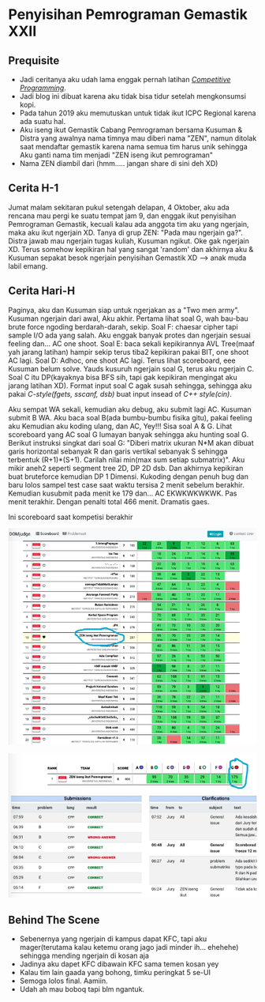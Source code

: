 # Penyisihan Pemrograman Gemastik XXII

## Prequisite

- Jadi ceritanya aku udah lama enggak pernah latihan [_Competitive Programming_](https://en.wikipedia.org/wiki/Competitive_programming). 
- Jadi blog ini dibuat karena aku tidak bisa tidur setelah mengkonsumsi kopi.
- Pada tahun 2019 aku memutuskan untuk tidak ikut ICPC Regional karena ada suatu hal.
- Aku iseng ikut Gemastik Cabang Pemrograman bersama Kusuman & Distra yang awalnya nama timnya mau diberi nama "ZEN", namun ditolak saat mendaftar gemastik karena nama semua tim harus unik sehingga Aku ganti nama tim menjadi "ZEN iseng ikut pemrograman"
- Nama ZEN diambil dari (hmm..... jangan share di sini deh XD)

## Cerita H-1

Jumat malam sekitaran pukul setengah delapan, 4 Oktober, aku ada rencana mau pergi ke suatu tempat jam 9, dan enggak ikut penyisihan Pemrograman Gemastik, kecuali kalau ada anggota tim aku yang ngerjain, maka aku ikut ngerjain XD. Tanya di grup ZEN: "Pada mau ngerjain ga?". Distra jawab mau ngerjain tugas kuliah, Kusuman ngikut. Oke gak ngerjain XD. Terus somehow kepikiran hal yang sangat 'random' dan akhirnya aku & Kusuman sepakat besok ngerjain penyisihan Gemastik XD --> anak muda labil emang. 

## Cerita Hari-H

Paginya, aku dan Kusuman siap untuk ngerjakan as a "Two men army". Kusuman ngerjain dari awal, Aku akhir. Pertama lihat soal G, wah bau-bau brute force ngoding berdarah-darah, sekip. Soal F: chaesar cipher tapi sample I/O ada yang salah. Aku enggak banyak protes dan ngerjain sesuai feeling dan... AC one shoot. Soal E: baca sekali kepikirannya AVL Tree(maaf yah jarang latihan) hampir sekip terus tiba2 kepikiran pakai BIT, one shoot AC lagi. Soal D: Adhoc, one shoot AC lagi. Terus lihat scoreboard, eee Kusuman belum solve. Yauds kusuruh ngerjain soal G, terus aku ngerjain C. Soal C itu DP(kayaknya bisa BFS sih, tapi gak kepikiran mengingat aku jarang latihan XD). Format input soal C agak susah sehingga, sehingga aku pakai _C-style(fgets, sscanf, dsb)_ buat input insead of _C++ style(cin)_. 

Aku sempat WA sekali, kemudian aku debug, aku submit lagi AC. Kusuman submit B WA. Aku baca soal B(ada bumbu-bumbu fisika gitu), pakai feeling aku Kemudian aku koding ulang, dan AC, Yey!!! Sisa soal A & G. Lihat scoreboard yang AC soal G lumayan banyak sehingga aku hunting soal G. Berikut instruksi singkat dari soal G: "Diberi matrix ukuran N\*M akan dibuat garis horizontal sebanyak R dan garis vertikal sebanyak S sehingga terbentuk (R+1)\*(S+1). Carilah nilai min(max sum setiap submatrix)". Aku mikir aneh2 seperti segment tree 2D, DP 2D dsb. Dan akhirnya kepikiran buat bruteforce kemudian DP 1 Dimensi. Kukoding dengan penuh bug dan baru lolos sampel test case saat waktu tersisa 2 menit sebelum berakhir. Kemudian kusubmit pada menit ke 179 dan... AC EKWKWKWKWK. Pas menit terakhir. Dengan penalti total 466 menit. Dramatis gaes.

Ini scoreboard saat kompetisi berakhir

![alt text](https://raw.githubusercontent.com/FwP-IDN/FwP-IDN.github.io/master/meong.jpg)

![alt text](https://raw.githubusercontent.com/FwP-IDN/FwP-IDN.github.io/master/mbek.jpg)

## Behind The Scene

- Sebenernya yang ngerjain di kampus dapat KFC, tapi aku mager(terutama kalau ketemu orang jago jadi minder ih... ehehehe) sehingga mending ngerjain di kosan aja
- Jadinya aku dapet KFC dibawain KFC sama temen kosan yey
- Kalau tim lain gaada yang bohong, timku peringkat 5 se-UI
- Semoga lolos final. Aamiin.
- Udah ah mau boboq tapi blm ngantuk.
